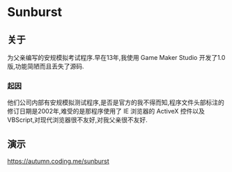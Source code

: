 # Sunburst

## 关于
为父亲编写的安规模拟考试程序.早在13年,我使用 Game Maker Studio 开发了1.0版,功能简陋而且丢失了源码.

### 起因
他们公司内部有安规模拟测试程序,是否是官方的我不得而知,程序文件头部标注的修订日期是2002年,难受的是那程序使用了 IE 浏览器的 ActiveX 控件以及 VBScript,对现代浏览器很不友好,对我父亲很不友好.

## 演示
https://autumn.coding.me/sunburst
